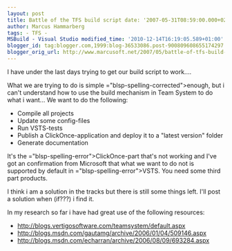 ```yaml
---
layout: post
title: Battle of the TFS build script date: '2007-05-31T08:59:00.000+02:00'
author: Marcus Hammarberg
tags: - TFS -
MSBuild - Visual Studio modified_time: '2010-12-14T16:19:05.589+01:00'
blogger_id: tag:blogger.com,1999:blog-36533086.post-900809608655174297
blogger_orig_url: http://www.marcusoft.net/2007/05/battle-of-tfs-build-script.html
---
```


I
have under the last days trying to get our build script to work....

What we are trying to do is simple <span>="blsp-spelling-corrected">enough</span>, but i can't understand
how to use the build mechanism in Team System to do what i want... We
want to do the following:

-   Compile all projects
-   Update some <span id="SPELLING_ERROR_1"
    class="blsp-spelling-error">config</span>-files
-   Run <span id="SPELLING_ERROR_2"
    class="blsp-spelling-error">VSTS</span>-tests
-   Publish a <span id="SPELLING_ERROR_3"
    class="blsp-spelling-error">ClickOnce</span>-application and deploy
    it to a "latest version" folder
-   Generate documentation

It's the <span>="blsp-spelling-error">ClickOnce</span>-part that's not working and
<span id="SPELLING_ERROR_5" class="blsp-spelling-corrected">I've</span>
got an confirmation from Microsoft that what we want to do not is
supported by default in <span>="blsp-spelling-error">VSTS</span>. You need some third part
products.

I think i am a solution in the tracks but there is still some things
left. I'll post a solution when (if???) i find it.

In my research so far i have had great use of the following <span
id="SPELLING_ERROR_7" class="blsp-spelling-corrected">resources</span>:

-   <http://blogs.vertigosoftware.com/teamsystem/default.aspx>
-   <http://blogs.msdn.com/gautamg/archive/2006/01/04/509146.aspx>
-   <http://blogs.msdn.com/echarran/archive/2006/08/09/693284.aspx>
